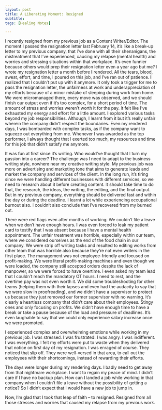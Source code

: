 ```yaml
---
layout: post
title: A Liberating Moment: Resigned 
subtitle: 
tags: [Healing Notes]

---
```

I recently resigned from my previous job as a Content Writer/Editor.  The moment I passed the resignation letter last February 14, it’s like a break-up letter to my previous company, that I’ve done with all their shenanigans, the mistreatment that I’ve experienced, causing my relapse (mental health) and worries and stressing situations within that workplace. It’s even funnier because others would prep their resignation letter even a year ago but me? I wrote my resignation letter a month before I rendered. All the tears, blood, sweat, effort, and time, I poured on this job, and I’ve ran out of patience. I realized that I couldn’t put up with it anymore. It only took a trigger for me to pass the resignation letter, the unfairness at work and underappreciation of my efforts because of a minor mistake of sleeping during work from home. We were micromanaged there, every move was observed, and we should finish our output even if it’s too complex, for a short period of time. The amount of stress and worries weren’t worth it for the pay. It felt like I’ve exhausted my energy and effort for a little amount. I explored various tasks beyond my job responsibilities. Although, I learnt from it but it’s really unfair wherein the company didn’t respect the boundaries. Even my rendered days, I was bombarded with complex tasks, as if the company want to squeeze out everything from me. Whenever I was awarded as the top performer, I always thought that I exerted too much, my resources and time for this job that didn’t satisfy me anymore. 

It was fun at first since it’s writing. Who would’ve thought that I turn my passion into a career? The challenge was I need to adapt to the business writing style, nowhere near my creative writing style. My previous job was more on advertising and marketing tone that aims to generate leads and market the company and services of the client. In the long run, it’s tiring since we were handling different businesses with different services, so we need to research about it before creating content. It should take time to do that, the research, the ideas, the writing, the editing, and the final output. But in my previous company, everything should be delivered fast and within the day or during the deadline. I learnt a lot while experiencing occupational burnout also. I couldn’t also conclude that I’ve recovered from my burned out. 

There were red flags even after months of working. We couldn’t file a leave when we don’t have enough hours. I was even forced to leak my patient card to testify that I was absent because I have a mental health appointment. The unfair treatment was horrible, especially within our team, where we considered ourselves as the end of the food chain in our company. We were strip off writing tasks and resulted to editing works from other team that was horrible also because they’re not even writers in the first place. The management was not employee-friendly and focused on profit-making. We were literal profit-making machines and even though we were loaded, the company still accepted orders despite the lack of manpower, so we were forced to have overtime. I even asked my team lead that I couldn’t reach the mandatory OT hours. I need to rest, and the overtime pay was not even worth it. We did some troubleshooting for other teams (helping them with their lapses and even had the audacity to say that we were slow in proofreading), and we didn’t have a supervisor to protect us because they just removed our former supervisor with no warning. It’s clearly a heartless company that didn’t care about their employees. Stingy ones and only focusing on profits. We didn’t have enough time to have a break or take a pause because of the load and pressure of deadlines. It’s even laughable to say that we could only experience salary increase once we were promoted. 

I experienced complex and overwhelming emotions while working in my previous job. I was stressed. I was frustrated. I was angry. I was indifferent. I was everything. I felt my efforts were put to waste when they delivered that notice on first day of my resignation. I was enraged of course. They noticed that slip off. They were well-versed in that area, to call out the employees with their shortcomings, instead of rewarding their efforts.

The days were longer during my rendering days. I badly need to get away from that nightmare workplace. I want to regain my peace of mind. I didn’t care if I have no backup plan. How can I landed a job while working in that company when I couldn’t file a leave without the possibility of getting a notice? So I didn’t expect that I would have a new job to jump in. 

Now, I’m glad that I took that leap of faith – to resigned. Resigned from all those stresses and worries that caused my relapse from my previous work. 

